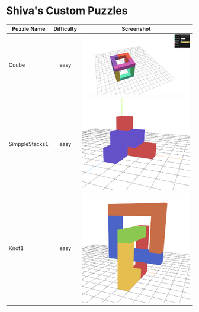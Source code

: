 # Shiva's Custom Puzzles

| Puzzle Name        | Difficulty           | Screenshot  |
| -------------      |:-------------:       | :-----:|
| Cuube              | easy        | ![Cuube](./Cuube.PNG) |
| SimppleStacks1     | easy             |   ![SimpleStacks1](./SimpleStacks1.PNG) |
| Knot1              | easy             |  ![Knot1](./Knot1.png)|